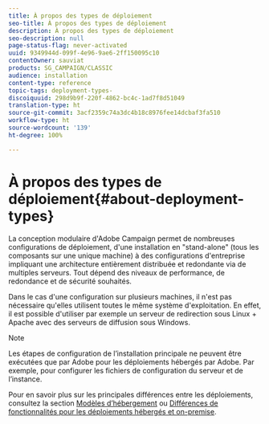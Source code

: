 ```yaml
---
title: À propos des types de déploiement
seo-title: À propos des types de déploiement
description: À propos des types de déploiement
seo-description: null
page-status-flag: never-activated
uuid: 9349944d-099f-4e96-9ae6-2ff150095c10
contentOwner: sauviat
products: SG_CAMPAIGN/CLASSIC
audience: installation
content-type: reference
topic-tags: deployment-types-
discoiquuid: 298d9b9f-220f-4862-bc4c-1ad7f8d51049
translation-type: ht
source-git-commit: 3acf2359c74a3dc4b18c8976fee14dcbaf3fa510
workflow-type: ht
source-wordcount: '139'
ht-degree: 100%

---
```



# À propos des types de déploiement{#about-deployment-types}

La conception modulaire d&#39;Adobe Campaign permet de nombreuses configurations de déploiement, d&#39;une installation en &quot;stand-alone&quot; (tous les composants sur une unique machine) à des configurations d&#39;entreprise impliquant une architecture entièrement distribuée et redondante via de multiples serveurs. Tout dépend des niveaux de performance, de redondance et de sécurité souhaités.

Dans le cas d&#39;une configuration sur plusieurs machines, il n&#39;est pas nécessaire qu&#39;elles utilisent toutes le même système d&#39;exploitation. En effet, il est possible d&#39;utiliser par exemple un serveur de redirection sous Linux + Apache avec des serveurs de diffusion sous Windows.

>[!NOTE]
>
>Les étapes de configuration de l’installation principale ne peuvent être exécutées que par
>Adobe pour les déploiements hébergés par Adobe. Par exemple, pour
>configurer les fichiers de configuration du serveur et de l’instance.
>
>Pour en savoir plus sur les principales différences entre les déploiements, consultez la section [Modèles d’hébergement](../../installation/using/hosting-models.md) ou [Différences de fonctionnalités pour les déploiements hébergés et on-premise](../../installation/using/capability-matrix.md).

